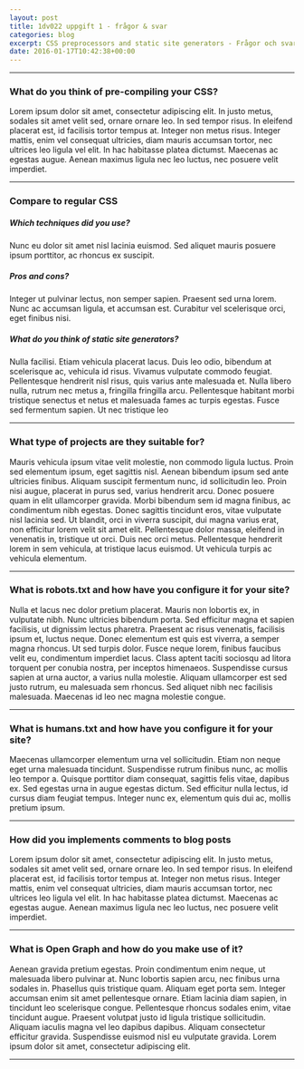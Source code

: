 ```yaml
---
layout: post
title: 1dv022 uppgift 1 - frågor & svar
categories: blog
excerpt: CSS preprocessors and static site generators - Frågor och svar
date: 2016-01-17T10:42:38+00:00
---
```

***

### What do you think of pre-compiling your CSS?
Lorem ipsum dolor sit amet, consectetur adipiscing elit. In justo metus, sodales sit amet velit sed, ornare ornare leo. In sed tempor risus. In eleifend placerat est, id facilisis tortor tempus at. Integer non metus risus. Integer mattis, enim vel consequat ultricies, diam mauris accumsan tortor, nec ultrices leo ligula vel elit. In hac habitasse platea dictumst. Maecenas ac egestas augue. Aenean maximus ligula nec leo luctus, nec posuere velit imperdiet.

***

### Compare to regular CSS

##### Which techniques did you use?
Nunc eu dolor sit amet nisl lacinia euismod. Sed aliquet mauris posuere ipsum porttitor, ac rhoncus ex suscipit.

##### Pros and cons?
Integer ut pulvinar lectus, non semper sapien. Praesent sed urna lorem. Nunc ac accumsan ligula, et accumsan est. Curabitur vel scelerisque orci, eget finibus nisi.

##### What do you think of static site generators?
Nulla facilisi. Etiam vehicula placerat lacus. Duis leo odio, bibendum at scelerisque ac, vehicula id risus. Vivamus vulputate commodo feugiat. Pellentesque hendrerit nisl risus, quis varius ante malesuada et. Nulla libero nulla, rutrum nec metus a, fringilla fringilla arcu. Pellentesque habitant morbi tristique senectus et netus et malesuada fames ac turpis egestas. Fusce sed fermentum sapien. Ut nec tristique leo

***

### What type of projects are they suitable for?
Mauris vehicula ipsum vitae velit molestie, non commodo ligula luctus. Proin sed elementum ipsum, eget sagittis nisl. Aenean bibendum ipsum sed ante ultricies finibus. Aliquam suscipit fermentum nunc, id sollicitudin leo. Proin nisi augue, placerat in purus sed, varius hendrerit arcu. Donec posuere quam in elit ullamcorper gravida. Morbi bibendum sem id magna finibus, ac condimentum nibh egestas. Donec sagittis tincidunt eros, vitae vulputate nisl lacinia sed. Ut blandit, orci in viverra suscipit, dui magna varius erat, non efficitur lorem velit sit amet elit. Pellentesque dolor massa, eleifend in venenatis in, tristique ut orci. Duis nec orci metus. Pellentesque hendrerit lorem in sem vehicula, at tristique lacus euismod. Ut vehicula turpis ac vehicula elementum.

***

### What is robots.txt and how have you configure it for your site?
Nulla et lacus nec dolor pretium placerat. Mauris non lobortis ex, in vulputate nibh. Nunc ultricies bibendum porta. Sed efficitur magna et sapien facilisis, ut dignissim lectus pharetra. Praesent ac risus venenatis, facilisis ipsum et, luctus neque. Donec elementum est quis est viverra, a semper magna rhoncus. Ut sed turpis dolor. Fusce neque lorem, finibus faucibus velit eu, condimentum imperdiet lacus. Class aptent taciti sociosqu ad litora torquent per conubia nostra, per inceptos himenaeos. Suspendisse cursus sapien at urna auctor, a varius nulla molestie. Aliquam ullamcorper est sed justo rutrum, eu malesuada sem rhoncus. Sed aliquet nibh nec facilisis malesuada. Maecenas id leo nec magna molestie congue.

***

### What is humans.txt and how have you configure it for your site?
Maecenas ullamcorper elementum urna vel sollicitudin. Etiam non neque eget urna malesuada tincidunt. Suspendisse rutrum finibus nunc, ac mollis leo tempor a. Quisque porttitor diam consequat, sagittis felis vitae, dapibus ex. Sed egestas urna in augue egestas dictum. Sed efficitur nulla lectus, id cursus diam feugiat tempus. Integer nunc ex, elementum quis dui ac, mollis pretium ipsum.

***

### How did you implements comments to blog posts
Lorem ipsum dolor sit amet, consectetur adipiscing elit. In justo metus, sodales sit amet velit sed, ornare ornare leo. In sed tempor risus. In eleifend placerat est, id facilisis tortor tempus at. Integer non metus risus. Integer mattis, enim vel consequat ultricies, diam mauris accumsan tortor, nec ultrices leo ligula vel elit. In hac habitasse platea dictumst. Maecenas ac egestas augue. Aenean maximus ligula nec leo luctus, nec posuere velit imperdiet.

***

### What is Open Graph and how do you make use of it?
Aenean gravida pretium egestas. Proin condimentum enim neque, ut malesuada libero pulvinar at. Nunc lobortis sapien arcu, nec finibus urna sodales in. Phasellus quis tristique quam. Aliquam eget porta sem. Integer accumsan enim sit amet pellentesque ornare. Etiam lacinia diam sapien, in tincidunt leo scelerisque congue. Pellentesque rhoncus sodales enim, vitae tincidunt augue. Praesent volutpat justo id ligula tristique sollicitudin. Aliquam iaculis magna vel leo dapibus dapibus. Aliquam consectetur efficitur gravida. Suspendisse euismod nisl eu vulputate gravida. Lorem ipsum dolor sit amet, consectetur adipiscing elit.

***


